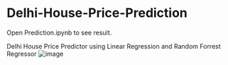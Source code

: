 # Delhi-House-Price-Prediction
Open Prediction.ipynb to see result.


Delhi House Price Predictor using Linear Regression and Random Forrest Regressor
![image](https://user-images.githubusercontent.com/91091885/233783137-2c11b6d9-fdf5-4876-8258-ac14ae674ed2.png)

